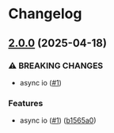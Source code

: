 # Changelog

## [2.0.0](https://github.com/jefersondaniel/fractal-output/compare/v1.0.1...v2.0.0) (2025-04-18)


### ⚠ BREAKING CHANGES

* async io ([#1](https://github.com/jefersondaniel/fractal-output/issues/1))

### Features

* async io ([#1](https://github.com/jefersondaniel/fractal-output/issues/1)) ([b1565a0](https://github.com/jefersondaniel/fractal-output/commit/b1565a0ec3b205507393c088f7c2d25a0e842dd0))
